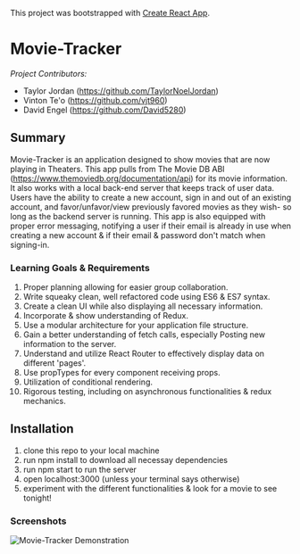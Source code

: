 This project was bootstrapped with [Create React App](https://github.com/facebook/create-react-app).

# Movie-Tracker

*Project Contributors:*
* Taylor Jordan (https://github.com/TaylorNoelJordan)
* Vinton Te'o (https://github.com/vjt960) 
* David Engel (https://github.com/David5280)

## Summary

Movie-Tracker is an application designed to show movies that are now playing in Theaters.  This app pulls from The Movie DB ABI (https://www.themoviedb.org/documentation/api) for its movie information.  It also works with a local back-end server that keeps track of user data.  Users have the ability to create a new account, sign in and out of an existing account, and favor/unfavor/view previously favored movies as they wish- so long as the backend server is running.  This app is also equipped with proper error messaging, notifying a user if their email is already in use when creating a new account & if their email & password don't match when signing-in.

### Learning Goals & Requirements

1.  Proper planning allowing for easier group collaboration.
2.  Write squeaky clean, well refactored code using ES6 & ES7 syntax.
3.  Create a clean UI while also displaying all necessary information.
4.  Incorporate & show understanding of Redux.
5.  Use a modular architecture for your application file structure.
6.  Gain a better understanding of fetch calls, especially Posting new information to the server.
7.  Understand and utilize React Router to effectively display data on different 'pages'.
8.  Use propTypes for every component receiving props.
9.  Utilization of conditional rendering.
10.  Rigorous testing, including on asynchronous functionalities & redux mechanics.

##  Installation

1.  clone this repo to your local machine
2.  run npm install to download all necessay dependencies
3.  run npm start to run the server
4.  open localhost:3000 (unless your terminal says otherwise)
5.  experiment with the different functionalities & look for a movie to see tonight!

###  Screenshots

 ![Movie-Tracker Demonstration](https://github.com/David5280/movie-tracker/blob/styling/src/images/Movie-Tracker-ScreenShot.gif)
